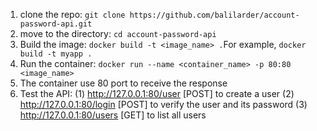 1. clone the repo: `git clone https://github.com/balilarder/account-password-api.git`
2. move to the directory: `cd account-password-api`
3. Build the image: `docker build -t <image_name> .`For example, `docker build -t myapp .`
4. Run the container: `docker run --name <container_name> -p 80:80 <image_name>`
5. The container use 80 port to receive the response
6. Test the API:
    (1) http://127.0.0.1:80/user [POST] to create a user
    (2) http://127.0.0.1:80/login [POST] to verify the user and its password
    (3) http://127.0.0.1:80/users [GET] to list all users